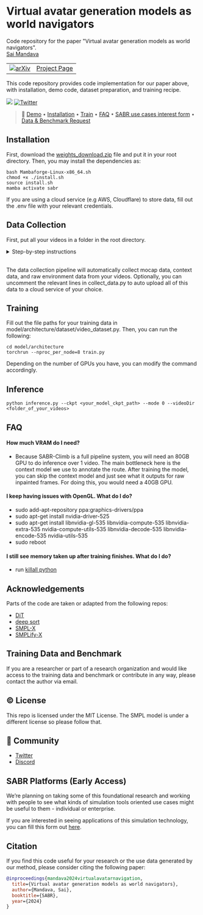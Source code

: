 # Virtual avatar generation models as world navigators
Code repository for the paper "Virtual avatar generation models as world navigators". \
[Sai Mandava](https://www.linkedin.com/in/sai-mandava-7237abb7/)
<table>
  <tr>
    <td>
      <a href="https://virtual-avatar-generation.github.io/">
        <img src="https://img.shields.io/badge/arXiv-2112.04477-00ff00.svg" alt="arXiv">
      </a>
    </td>
    <td>
      <a href="https://virtual-avatar-generation.github.io/">Project Page</a>
    </td>
  </tr>
</table>

This code repository provides code implementation for our paper above, with installation, demo code, dataset preparation, and training recipe.

[![](https://dcbadge.limes.pink/api/server/84EPT97nf4)](https://discord.gg/84EPT97nf4)
[![Twitter](https://img.shields.io/twitter/url/https/twitter.com/FM.svg?style=social&label=@SABR_ai)](https://x.com/SABR_ai)

> 🔗 [Demo](https://www.youtube.com/watch?v=cnvNPWoYZz4) • [Installation](#Installation) • [Train](#Training) • [FAQ](#FAQ) • [SABR use cases interest form](https://docs.google.com/forms/d/1KzvpX2mffBTncmV3d9Z9JEj5_OnGkSMTLyQkPFfCBtw/edit) • [Data & Benchmark Request](#Training-Data-and-Benchmark)

## Installation
First, download the [weights_download.zip](https://drive.google.com/file/d/1RWyyXyUMf97JSvBMJRrv3dvBbTDUlPb-/view?usp=sharing) file and put it in your root directory. Then, you may install the dependencies as:
```
bash Mambaforge-Linux-x86_64.sh
chmod +x ./install.sh
source install.sh
mamba activate sabr
```

If you are using a cloud service (e.g AWS, Cloudflare) to store data, fill out the .env file with your relevant credentials.

## Data Collection
First, put all your videos in a folder in the root directory.
<details>
  <summary>Step-by-step instructions</summary>

```bash
cd scripts/collect_mocap_data
python collect_data.py --videoDir <your_video_folder>
```
</details>
<br>

The data collection pipeline will automatically collect mocap data, context data, and raw environment data from your videos.
Optionally, you can uncomment the relevant lines in collect_data.py to auto upload all of this data to a cloud service of your choice.

## Training
Fill out the file paths for your training data in model/architecture/dataset/video_dataset.py. Then, you can run the following:
```
cd model/architecture
torchrun --nproc_per_node=8 train.py
```

Depending on the number of GPUs you have, you can modify the command accordingly.

## Inference
```
python inference.py --ckpt <your_model_ckpt_path> --mode 0 --videoDir <folder_of_your_videos>
```

## FAQ

#### How much VRAM do I need?
* Because SABR-Climb is a full pipeline system, you will need an 80GB GPU to do inference over 1 video. The main bottleneck here is the context model we use to annotate the route. After training the model, you can skip the context model and just see what it outputs for raw inpainted frames. For doing this, you would need a 40GB GPU.

#### I keep having issues with OpenGL. What do I do?
* sudo add-apt-repository ppa:graphics-drivers/ppa
* sudo apt-get install nvidia-driver-525
* sudo apt-get install libnvidia-gl-535 libnvidia-compute-535 libnvidia-extra-535 nvidia-compute-utils-535 libnvidia-decode-535 libnvidia-encode-535 nvidia-utils-535
* sudo reboot

#### I still see memory taken up after training finishes. What do I do?
* run [killall python](https://discuss.pytorch.org/t/pytorch-doesnt-free-gpus-memory-of-it-gets-aborted-due-to-out-of-memory-error/13775/15)

## Acknowledgements
Parts of the code are taken or adapted from the following repos:
- [DiT](https://github.com/facebookresearch/DiT)
- [deep sort](https://github.com/nwojke/deep_sort)
- [SMPL-X](https://github.com/vchoutas/smplx)
- [SMPLify-X](https://github.com/vchoutas/smplify-x)

## Training Data and Benchmark

If you are a researcher or part of a research organization and would like access to the training data and benchmark or contribute in any way, please contact the author via email.

## © License

This repo is licensed under the MIT License. The SMPL model is under a different license so please follow that.

## 📱 Community

- [Twitter](https://x.com/SABR_ai)
- [Discord](https://discord.gg/84EPT97nf4)

## SABR Platforms (Early Access)

We’re planning on taking some of this foundational research and working with people to see what kinds of simulation tools oriented use cases might be useful to them - individual or enterprise.

If you are interested in seeing applications of this simulation technology, you can fill this form out [here](https://docs.google.com/forms/d/e/1FAIpQLSeyUqgZ2683CStJkeR6_gP6uaM16QC9YrJKw7wRA1QzcYTvnA/viewform?usp=sf_link).

## Citation
If you find this code useful for your research or the use data generated by our method, please consider citing the following paper:
```bibtex
@inproceedings{mandava2024virtualavatarnavigation,
  title={Virtual avatar generation models as world navigators},
  author={Mandava, Sai},
  booktitle={SABR},
  year={2024}
}
```
